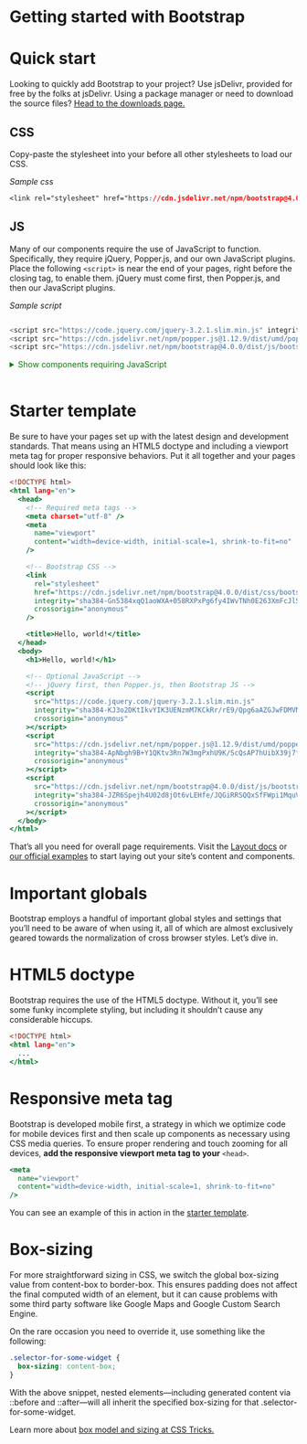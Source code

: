 # **Getting started with Bootstrap**

# Quick start

Looking to quickly add Bootstrap to your project? Use jsDelivr, provided for free by the folks at jsDelivr. Using a package manager or need to download the source files? [Head to the downloads page.](https://getbootstrap.com/docs/4.0/getting-started/download/)

## **CSS**

Copy-paste the stylesheet <link> into your <head> before all other stylesheets to load our CSS.

_Sample css_

```css
<link rel="stylesheet" href="https://cdn.jsdelivr.net/npm/bootstrap@4.0.0/dist/css/bootstrap.min.css" integrity="sha384-Gn5384xqQ1aoWXA+058RXPxPg6fy4IWvTNh0E263XmFcJlSAwiGgFAW/dAiS6JXm" crossorigin="anonymous">
```

## **JS**

Many of our components require the use of JavaScript to function. Specifically, they require jQuery, Popper.js, and our own JavaScript plugins. Place the following `<script>` is near the end of your pages, right before the closing </body> tag, to enable them. jQuery must come first, then Popper.js, and then our JavaScript plugins.

_Sample script_

```javascript

<script src="https://code.jquery.com/jquery-3.2.1.slim.min.js" integrity="sha384-KJ3o2DKtIkvYIK3UENzmM7KCkRr/rE9/Qpg6aAZGJwFDMVNA/GpGFF93hXpG5KkN" crossorigin="anonymous"></script>
<script src="https://cdn.jsdelivr.net/npm/popper.js@1.12.9/dist/umd/popper.min.js" integrity="sha384-ApNbgh9B+Y1QKtv3Rn7W3mgPxhU9K/ScQsAP7hUibX39j7fakFPskvXusvfa0b4Q" crossorigin="anonymous"></script>
<script src="https://cdn.jsdelivr.net/npm/bootstrap@4.0.0/dist/js/bootstrap.min.js" integrity="sha384-JZR6Spejh4U02d8jOt6vLEHfe/JQGiRRSQQxSfFWpi1MquVdAyjUar5+76PVCmYl" crossorigin="anonymous"></script>
```

<details>
<summary style ="color:green;">Show components requiring JavaScript</summary>
<br>
<li>Alerts for dismissing</li>
<li>Buttons for toggling states and checkbox/radio functionality</li>
<li>Carousel for all slide behaviors, controls, and indicators</li>
<li>Collapse for toggling visibility of content</li>
<li>Dropdowns for displaying and positioning (also requires Popper.js)</li>
<li>Modals for displaying, positioning, and scroll behavior</li>
<li>Navbar for extending our Collapse plugin to implement responsive behavior</li>
<li>Tooltips and popovers for displaying and positioning (also requires Popper.js)</li>
<li>Scrollspy for scroll behavior and navigation updates</li>
</details>
<br>

# **Starter template**

Be sure to have your pages set up with the latest design and development standards. That means using an HTML5 doctype and including a viewport meta tag for proper responsive behaviors. Put it all together and your pages should look like this:

```htm
<!DOCTYPE html>
<html lang="en">
  <head>
    <!-- Required meta tags -->
    <meta charset="utf-8" />
    <meta
      name="viewport"
      content="width=device-width, initial-scale=1, shrink-to-fit=no"
    />

    <!-- Bootstrap CSS -->
    <link
      rel="stylesheet"
      href="https://cdn.jsdelivr.net/npm/bootstrap@4.0.0/dist/css/bootstrap.min.css"
      integrity="sha384-Gn5384xqQ1aoWXA+058RXPxPg6fy4IWvTNh0E263XmFcJlSAwiGgFAW/dAiS6JXm"
      crossorigin="anonymous"
    />

    <title>Hello, world!</title>
  </head>
  <body>
    <h1>Hello, world!</h1>

    <!-- Optional JavaScript -->
    <!-- jQuery first, then Popper.js, then Bootstrap JS -->
    <script
      src="https://code.jquery.com/jquery-3.2.1.slim.min.js"
      integrity="sha384-KJ3o2DKtIkvYIK3UENzmM7KCkRr/rE9/Qpg6aAZGJwFDMVNA/GpGFF93hXpG5KkN"
      crossorigin="anonymous"
    ></script>
    <script
      src="https://cdn.jsdelivr.net/npm/popper.js@1.12.9/dist/umd/popper.min.js"
      integrity="sha384-ApNbgh9B+Y1QKtv3Rn7W3mgPxhU9K/ScQsAP7hUibX39j7fakFPskvXusvfa0b4Q"
      crossorigin="anonymous"
    ></script>
    <script
      src="https://cdn.jsdelivr.net/npm/bootstrap@4.0.0/dist/js/bootstrap.min.js"
      integrity="sha384-JZR6Spejh4U02d8jOt6vLEHfe/JQGiRRSQQxSfFWpi1MquVdAyjUar5+76PVCmYl"
      crossorigin="anonymous"
    ></script>
  </body>
</html>
```

That’s all you need for overall page requirements. Visit the [Layout docs](https://getbootstrap.com/docs/4.0/layout/overview/) or [our official examples](https://getbootstrap.com/docs/4.0/examples/) to start laying out your site’s content and components.

# Important globals

Bootstrap employs a handful of important global styles and settings that you’ll need to be aware of when using it, all of which are almost exclusively geared towards the normalization of cross browser styles. Let’s dive in.

# HTML5 doctype

Bootstrap requires the use of the HTML5 doctype. Without it, you’ll see some funky incomplete styling, but including it shouldn’t cause any considerable hiccups.

```htm
<!DOCTYPE html>
<html lang="en">
  ...
</html>
```

# Responsive meta tag

Bootstrap is developed mobile first, a strategy in which we optimize code for mobile devices first and then scale up components as necessary using CSS media queries. To ensure proper rendering and touch zooming for all devices, **add the responsive viewport meta tag to your** `<head>`.

```htm
<meta
  name="viewport"
  content="width=device-width, initial-scale=1, shrink-to-fit=no"
/>
```

You can see an example of this in action in the [starter template](#starter-template).

# Box-sizing

For more straightforward sizing in CSS, we switch the global box-sizing value from content-box to border-box. This ensures padding does not affect the final computed width of an element, but it can cause problems with some third party software like Google Maps and Google Custom Search Engine.

On the rare occasion you need to override it, use something like the following:

```css
.selector-for-some-widget {
  box-sizing: content-box;
}
```

With the above snippet, nested elements—including generated content via ::before and ::after—will all inherit the specified box-sizing for that .selector-for-some-widget.

Learn more about [box model and sizing at CSS Tricks.](https://css-tricks.com/box-sizing/)
